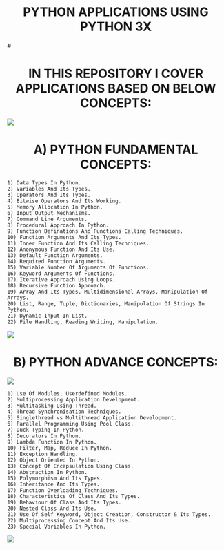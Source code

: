<div align="center">
    <h1>PYTHON APPLICATIONS USING PYTHON 3X</h1>
</div>
#

<div align="center">
    <h1>IN THIS REPOSITORY I COVER APPLICATIONS BASED ON BELOW CONCEPTS:</h1>
</div>

![](https://i.imgur.com/waxVImv.png)

 <div align="center">
    <h1>A) PYTHON FUNDAMENTAL CONCEPTS:</h1>
</div>

```
1) Data Types In Python.
2) Variables And Its Types.
3) Operators And Its Types.
4) Bitwise Operators And Its Working.
5) Memory Allocation In Python.
6) Input Output Mechanisms.
7) Command Line Arguments.
8) Procedural Approach In Python.
9) Function Definations And Functions Calling Techniques.
10) Function Arguments And Its Types.
11) Inner Function And Its Calling Techniques.
12) Anonymous Function And Its Use.
13) Default Function Arguments.
14) Required Function Arguments.
15) Variable Number Of Arguments Of Functions.
16) Keyword Arguments Of Functions.
17) Iterative Approach Using Loops.
18) Recursive Function Approach.
19) Array And Its Types, Multidimensional Arrays, Manipulation Of Arrays.
20) List, Range, Tuple, Dictionaries, Manipulation Of Strings In Python.
21) Dynamic Input In List.
22) File Handling, Reading Writing, Manipulation.
```

![](https://i.imgur.com/waxVImv.png)

<div align="center">
    <h1>B) PYTHON ADVANCE CONCEPTS:</h1>
</div>

![](https://i.imgur.com/waxVImv.png)

```
1) Use Of Modules, Userdefined Modules.
2) Multiprocessing Application Development.
3) Multitasking Using Thread.
4) Thread Synchronisation Techniques.
5) Singlethread vs Multithread Application Development.
6) Parallel Programming Using Pool Class.
7) Duck Typing In Python.
8) Decorators In Python.
9) Lambda Function In Python.
10) Filter, Map, Reduce In Python.
11) Exception Handling.
12) Object Oriented In Python.
13) Concept Of Encapsulation Using Class.
14) Abstraction In Python.
15) Polymorphism And Its Types.
16) Inheritance And Its Types.
17) Function Overloading Techniques.
18) Characteristics Of Class And Its Types.
19) Behaviour Of Class And Its Types.
20) Nested Class And Its Use.
21) Use Of Self Keyword, Object Creation, Constructor & Its Types.
22) Multiprocessing Concept And Its Use.
23) Special Variables In Python.
```
![](https://i.imgur.com/waxVImv.png)
